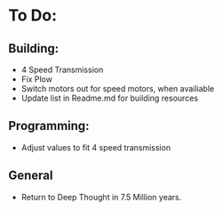 # To Do:

## Building:

* 4 Speed Transmission
* Fix Plow
* Switch motors out for speed motors, when availiable
* Update list in Readme.md for building resources

## Programming:

* Adjust values to fit 4 speed transmission

## General

* Return to Deep Thought in 7.5 Million years.
